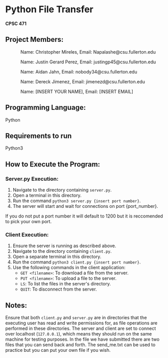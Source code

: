 <!DOCTYPE html>
<html>
<head>
    <h1>Python File Transfer </h1>
    <p><strong>CPSC 471</strong></p>
</head>
<body>
    

  <h2>Project Members:</h2>
<ol>
<ul>Name: Christopher Mireles, Email: Napalashe@csu.fullerton.edu</ul>
<ul>Name: Justin Gerard Perez, Email: justingp45@csu.fullerton.edu </ul>
<ul>Name: Aidan Jahn, Email: nobody34@csu.fullerton.edu </ul>
<ul>Name: Dereck Jimenez, Email: jimenezd@csu.fullerton.edu </ul>
<ul>Name: [INSERT YOUR NAME], Email: [INSERT EMAIL] </ul>
        
</ol>

  <h2>Programming Language:</h2>
    <p>Python</p>
    
  <h2>Requirements to run</h2>
      <p>
                  Python3
      </p>

  <h2>How to Execute the Program:</h2>
  <h3>Server.py Execution:</h3>
  <ol>
        <li>Navigate to the directory containing <code>server.py</code>.</li>
        <li>Open a terminal in this directory.</li>
        <li>Run the command <code>python3 server.py {insert port number}</code>.</li>
        <li>The server will start and wait for connections on port {port_number}.</li>
    </ol>
    <p>If you do not put a port number it will default to 1200 but it is reccomended to pick your own port.</p>

  <h3>Client Execution:</h3>
  <ol>
        <li>Ensure the server is running as described above.</li>
        <li>Navigate to the directory containing <code>client.py</code>.</li>
        <li>Open a separate terminal in this directory.</li>
        <li>Run the command <code>python3 client.py {insert port number}</code>.</li>
        <li>Use the following commands in the client application:
            <ul>
                <li><code>GET &lt;filename&gt;</code>: To download a file from the server.</li>
                <li><code>PUT &lt;filename&gt;</code>: To upload a file to the server.</li>
                <li><code>LS</code>: To list the files in the server's directory.</li>
                <li><code>QUIT</code>: To disconnect from the server.</li>
            </ul>
        </li>
  </ol>

  <h2>Notes:</h2>
   <p>
        Ensure that both <code>client.py</code> and <code>server.py</code> are in directories that the executing user has read and write permissions for, as file operations are performed in these directories.
        The server and client are set to connect over localhost (<code>127.0.0.1</code>), which means they should run on the same machine for testing purposes. In the file we have submitted there are two files that you can send back and forth.
        The send_me.txt can be used to practice but you can put your own file if you wish.
    

</body>
</html>

